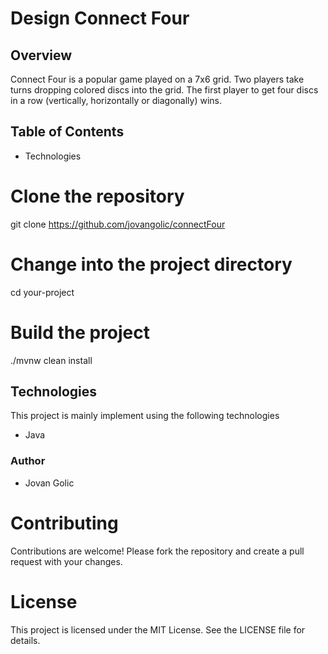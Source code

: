 # Design Connect Four

## Overview

Connect Four is a popular game played on a 7x6 grid. Two players take turns dropping colored discs into the grid. The first player to get four discs in a row (vertically, horizontally or diagonally) wins.

## Table of Contents

- Technologies

# Clone the repository
git clone https://github.com/jovangolic/connectFour

# Change into the project directory
cd your-project

# Build the project
./mvnw clean install

## Technologies
This project is mainly implement using the following technologies
- Java

### Author
- Jovan Golic

# Contributing

Contributions are welcome! Please fork the repository and create a pull request with your changes.

# License

This project is licensed under the MIT License. See the LICENSE file for details. 

